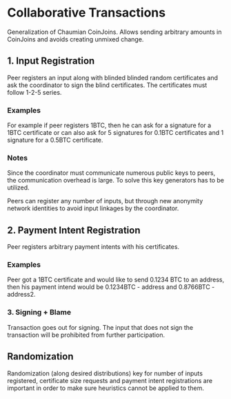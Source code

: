 # Collaborative Transactions

Generalization of Chaumian CoinJoins. Allows sending arbitrary amounts in CoinJoins and avoids creating unmixed change.

## 1. Input Registration

Peer registers an input along with blinded blinded random certificates and ask the coordinator to sign the blind certificates. The certificates must follow 1-2-5 series. 

### Examples

For example if peer registers 1BTC, then he can ask for a signature for a 1BTC certificate or can also ask for 5 signatures for 0.1BTC certificates and 1 signature for a 0.5BTC certificate.  

### Notes

Since the coordinator must communicate numerous public keys to peers, the communication overhead is large. To solve this key generators has to be utilized.

Peers can register any number of inputs, but through new anonymity network identities to avoid input linkages by the coordinator.

## 2. Payment Intent Registration

Peer registers arbitrary payment intents with his certificates.

### Examples

Peer got a 1BTC certificate and would like to send 0.1234 BTC to an address, then his payment intend would be 0.1234BTC - address and 0.8766BTC - address2.  

### 3. Signing + Blame

Transaction goes out for signing. The input that does not sign the transaction will be prohibited from further participation.

## Randomization

Randomization (along desired distributions) key for number of inputs registered, certificate size requests and payment intent registrations are important in order to make sure heuristics cannot be applied to them.
